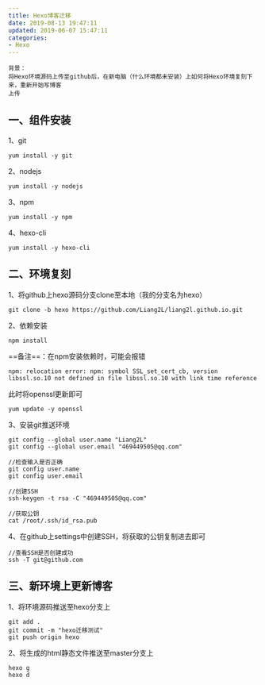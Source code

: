 ```yaml
---
title: Hexo博客迁移
date: 2019-08-13 19:47:11
updated: 2019-06-07 15:47:11
categories:
- Hexo
---
```


    背景：
    将Hexo环境源码上传至github后，在新电脑（什么环境都未安装）上如何将Hexo环境复刻下来，重新开始写博客
    上传

## 一、组件安装
1、git

```
yum install -y git
```
2、nodejs

```
yum install -y nodejs
```
3、npm

```
yum install -y npm
```
4、hexo-cli

```
yum install -y hexo-cli
```
## 二、环境复刻
1、将github上hexo源码分支clone至本地（我的分支名为hexo）

```
git clone -b hexo https://github.com/Liang2L/liang2l.github.io.git
```
2、依赖安装

```
npm install
```
==备注==：在npm安装依赖时，可能会报错

```
npm: relocation error: npm: symbol SSL_set_cert_cb, version libssl.so.10 not defined in file libssl.so.10 with link time reference
```
此时将openssl更新即可

```
yum update -y openssl
```
3、安装git推送环境

```
git config --global user.name "Liang2L"
git config --global user.email "469449505@qq.com"

//检查输入是否正确
git config user.name
git config user.email

//创建SSH
ssh-keygen -t rsa -C "469449505@qq.com"

//获取公钥
cat /root/.ssh/id_rsa.pub
```
4、在github上settings中创建SSH，将获取的公钥复制进去即可

```
//查看SSH是否创建成功
ssh -T git@github.com
```
## 三、新环境上更新博客
1、将环境源码推送至hexo分支上

```
git add .
git commit -m "hexo迁移测试"
git push origin hexo
```
2、将生成的html静态文件推送至master分支上

```shell
hexo g
hexo d
```